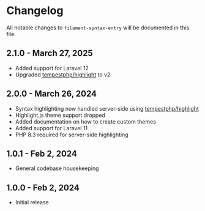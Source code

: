 # Changelog

All notable changes to `filament-syntax-entry` will be documented in this file.

## 2.1.0 - March 27, 2025

- Added support for Laravel 12
- Upgraded [tempestphp/highlight](https://github.com/tempestphp/highlight) to v2

## 2.0.0 - March 26, 2024

- Syntax highlighting now handled server-side using [tempestphp/highlight](https://github.com/tempestphp/highlight)
- Highlight.js theme support dropped
- Added documentation on how to create custom themes
- Added support for Laravel 11
- PHP 8.3 required for server-side highlighting

## 1.0.1 - Feb 2, 2024

- General codebase housekeeping

## 1.0.0 - Feb 2, 2024

- Initial release
